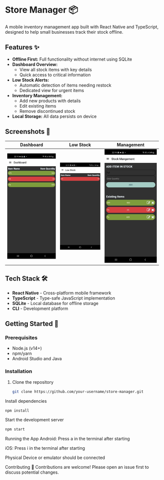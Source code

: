 # Store Manager 📦

A mobile inventory management app built with React Native and TypeScript, designed to help small businesses track their stock offline.


## Features ✨
- **Offline First:** Full functionality without internet using SQLite
- **Dashboard Overview:** 
  - View all stock items with key details
  - Quick access to critical information
- **Low Stock Alerts:** 
  - Automatic detection of items needing restock
  - Dedicated view for urgent items
- **Inventory Management:** 
  - Add new products with details
  - Edit existing items
  - Remove discontinued stock
- **Local Storage:** All data persists on device

## Screenshots 📸

| Dashboard | Low Stock | Management |
|-----------|-----------|------------|
| ![Dashboard](./README_IMG/Dashboard.jpeg) | ![Low Stock](./README_IMG/LowStock.jpeg) | ![Management](./README_IMG/StockManagement.jpeg) |

## Tech Stack 🛠️
- **React Native** - Cross-platform mobile framework
- **TypeScript** - Type-safe JavaScript implementation
- **SQLite** - Local database for offline storage
- **CLI** - Development platform 

## Getting Started 🚀

### Prerequisites
- Node.js (v14+)
- npm/yarn
- Android Studio and Java

### Installation
1. Clone the repository
   ```bash
   git clone https://github.com/your-username/store-manager.git
Install dependencies

```bash
npm install
```
Start the development server

```bash
npm start
```
Running the App
Android: Press a in the terminal after starting

iOS: Press i in the terminal after starting

Physical Device or emulator should be connected

Contributing 🤝
Contributions are welcome! Please open an issue first to discuss potential changes.